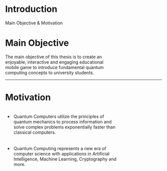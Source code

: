 # Introduction

<p class='slide-subtitle'>Main Objective & Motivation</p>

<div class='section-wrapper'>
  <h1>Main Objective</h1>
  <p>
    The main objective of this thesis is to create an enjoyable, interactive and engaging
    educational mobile game to introduce fundamental quantum computing concepts
    to university students.
  </p>
  <hr class='divider'>
  <h1>Motivation</h1>
  <ul>
    <li>
      <p>
        Quantum Computers utilize the principles of quantum mechanics to process information
        and solve complex problems exponentially faster than classical computers.
      </p>
    </li>
    <li>
      <p>
        Quantum Computing represents a new era of computer science with applications
        in Artificial Intelligence, Machine Learning, Cryptography and more.
      </p>
    </li>
  </ul>
</div>

<style>
  .section-wrapper > p {
    width: 70%;
  }

  ul > li {
    padding: 0.25em;
  }

  ul > li > p {
    width: 70%;
  }
</style>
